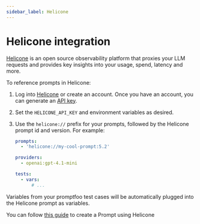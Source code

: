 ```yaml
---
sidebar_label: Helicone
---
```


# Helicone integration

[Helicone](https://helicone.ai/) is an open source observability platform that proxies your LLM requests and provides key insights into your usage, spend, latency and more.

To reference prompts in Helicone:

1. Log into [Helicone](https://www.helicone.ai) or create an account. Once you have an account, you can generate an [API key](https://helicone.ai/developer).

2. Set the `HELICONE_API_KEY` and environment variables as desired.

3. Use the `helicone://` prefix for your prompts, followed by the Helicone prompt id and version. For example:

   ```yaml
   prompts:
     - 'helicone://my-cool-prompt:5.2'

   providers:
     - openai:gpt-4.1-mini

   tests:
     - vars:
         # ...
   ```

Variables from your promptfoo test cases will be automatically plugged into the Helicone prompt as variables.

You can follow [this guide](https://docs.helicone.ai/features/prompts#prompts-and-experiments) to create a Prompt using Helicone
